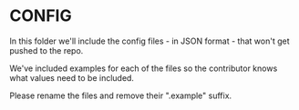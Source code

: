 CONFIG
=============

In this folder we'll include the config files - in JSON format - that won't get pushed to the repo.

We've included examples for each of the files so the contributor knows what values need to be included.

Please rename the files and remove their ".example" suffix.